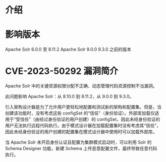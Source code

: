 # 介绍

# 影响版本

Apache Solr 6.0.0 至 8.11.2
Apache Solr 9.0.0 9.3.0 之前的版本

# CVE-2023-50292 漏洞简介

Apache Solr 中的关键资源权限分配不正确、动态管理代码资源控制不当漏洞。

此问题影响 Apache Solr：从 8.10.0 到 8.11.2，从 9.0.0 到 9.3.0。

引入架构设计器是为了允许用户更轻松地配置和测试新的架构和配置集。但是，当创建该功能时，没有考虑这些 configSet 的“信任”（身份验证）。外部库加载仅适用于“受信任”（由经过身份验证的用户创建）的 configSet，因此未经身份验证的用户无法执行远程代码执行。由于模式设计器在加载配置集时没有考虑其“信任”，因此未经身份验证的用户创建的配置集在模式设计器中使用时可以加载外部库。

当 Apache Solr 未开启身份认证且配置为集群模式启动时，可以利用 Solr 的 Schema Designer 功能，新建 Schema 上传恶意配置文件，最终导致任意代码执行。
